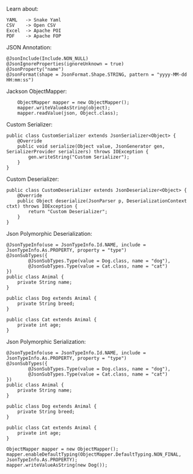 Learn about: 

    YAML   -> Snake Yaml
    CSV    -> Open CSV
    Excel  -> Apache POI
    PDF    -> Apache FOP

JSON Annotation:

    @JsonInclude(Include.NON_NULL)
    @JsonIgnoreProperties(ignoreUnknown = true)
    @JsonProperty("name")
    @JsonFormat(shape = JsonFormat.Shape.STRING, pattern = "yyyy-MM-dd HH:mm:ss")

Jackson ObjectMapper:
    
        ObjectMapper mapper = new ObjectMapper();
        mapper.writeValueAsString(object);
        mapper.readValue(json, Object.class);

Custom Serializer:
    
    public class CustomSerializer extends JsonSerializer<Object> {
        @Override
        public void serialize(Object value, JsonGenerator gen, SerializerProvider serializers) throws IOException {
            gen.writeString("Custom Serializer");
        }
    }

Custom Deserializer:

    public class CustomDeserializer extends JsonDeserializer<Object> {
        @Override
        public Object deserialize(JsonParser p, DeserializationContext ctxt) throws IOException {
            return "Custom Deserializer";
        }
    }

Json Polymorphic Deserialization:

    @JsonTypeInfo(use = JsonTypeInfo.Id.NAME, include = JsonTypeInfo.As.PROPERTY, property = "type")
    @JsonSubTypes({
            @JsonSubTypes.Type(value = Dog.class, name = "dog"),
            @JsonSubTypes.Type(value = Cat.class, name = "cat")
    })
    public class Animal {
        private String name;
    }

    public class Dog extends Animal {
        private String breed;
    }

    public class Cat extends Animal {
        private int age;
    }

Json Polymorphic Serialization:

    @JsonTypeInfo(use = JsonTypeInfo.Id.NAME, include = JsonTypeInfo.As.PROPERTY, property = "type")
    @JsonSubTypes({
            @JsonSubTypes.Type(value = Dog.class, name = "dog"),
            @JsonSubTypes.Type(value = Cat.class, name = "cat")
    })
    public class Animal {
        private String name;
    }

    public class Dog extends Animal {
        private String breed;
    }

    public class Cat extends Animal {
        private int age;
    }

    ObjectMapper mapper = new ObjectMapper();
    mapper.enableDefaultTyping(ObjectMapper.DefaultTyping.NON_FINAL, JsonTypeInfo.As.PROPERTY);
    mapper.writeValueAsString(new Dog());